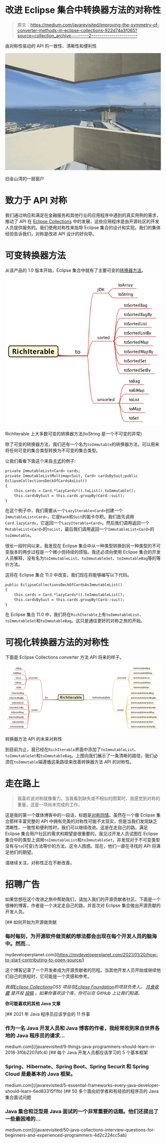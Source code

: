 # 改进 Eclipse 集合中转换器方法的对称性

> 原文：<https://medium.com/javarevisited/improving-the-symmetry-of-converter-methods-in-eclipse-collections-922d74a3f065?source=collection_archive---------2----------------------->

由对称性驱动的 API 的一致性、清晰性和便利性

![](img/d807b41c16d67c316385306ae1f0bd19.png)

旧金山湾的一扇窗户

# 致力于 API 对称

我们通过响应和满足在金融服务和其他行业的应用程序中遇到的真实用例的需求，推动了 API 在 [Eclipse Collections](https://github.com/eclipse/eclipse-collections) 中的发展，这些应用程序是由开源社区的开发人员提供服务的。我们使用对称性来指导 Eclipse 集合的设计和实现。我们的集体经验告诉我们，对称是改进 API 设计的好向导。

# 可变转换器方法

从该产品的 1.0 版本开始，Eclipse 集合中就有了主要可变的[转换器方法](https://github.com/eclipse/eclipse-collections/blob/master/docs/guide.md#converting-collections)。

![](img/7f714fe594c5355888e3069cd227bec5.png)

RichIterable 上大多数可变的转换器方法(toString 是一个不可变的异常)

除了可变的转换器方法，我们还有一个名为`toImmutable`的转换器方法，可以用来将任何可变的集合类型转换为不可变的集合类型。

让我们看看下面这个来自[卡式](https://github.com/BNYMellon/CodeKatas/tree/master/deck-of-cards-kata)的例子:

```
private ImmutableList<Card> cards;
private ImmutableListMultimap<Suit, Card> cardsBySuit;public EclipseCollectionsDeckOfCardsAsList()
{
    this.cards = Card.*lazyCards*().toList().toImmutable();
    this.cardsBySuit = this.cards.groupBy(Card::suit);
}
```

在这个例子中，我们需要从一个`LazyIterable<Card>`创建一个`ImmutableList<Card>`，它是`Rank`和`Suit`的笛卡尔积。我们首先调用`Card.lazyCards`，它返回一个`LazyIterable<Card>`。然后我们调用返回一个`MutableList<Card>`的`toList`，最后我们调用返回一个`ImmutableList<Card>`的`toImmutable`。

很长一段时间以来，我发现在 Eclipse 集合中从一种类型转换到另一种类型的不可变版本的两步过程是一个微小但持续的烦恼。我还必须向使用 Eclipse 集合的开发人员解释，没有名为`toImmutableList`、`toImmutableSet`、`toImmutableBag`等的等价方法。

这将在 Eclipse 集合 11.0 中改变。我们现在将能够编写以下代码。

```
public EclipseCollectionsDeckOfCardsAsImmutableList()
{
    this.cards = Card.*lazyCards*().toImmutableList();
    this.cardsBySuit = this.cards.groupBy(Card::suit);
}
```

在 Eclipse 集合 11.0 中，我们将在`RichIterable`上有`toImmutableList`、`toImmutableSet`和`toImmutableBag`。这只是通往更好的对称之旅的开始。

# 可视化转换器方法的对称性

下面是 Eclipse Collections converter 方法 API 将来的样子。

![](img/b5288c94737933b7f2778952aa65b1b7.png)

转换器方法 API 的未来对称性

到目前为止，我已经在`RichIterable`界面中添加了`toImmutableList`、`toImmutableSet`和`toImmutableBag`。上图向我们展示了一条清晰的路径，我们必须在`toImmutable`端遵循这条路径来改善转换器方法 API 的对称性。

# 走在路上

> 我喜欢说对称就像重力。当我看到缺失或不相似的图案时，我感觉到对称的重量。这是一项尚未完成的工作。

这是我的第一个媒体博客中的一段话，标题是[对称同情](https://donraab.medium.com/symmetric-sympathy-2c59d4541d60?source=friends_link&sk=8b4083e03ea4a56a993328fe63ab2951)。虽然在一个像 Eclipse 集合那样丰富完整的 API 中拥有完美的对称性可能不太现实，但是当我们发现缺乏清晰性、一致性和便利性时，我们可以继续改进。这是在走自己的路。满足 Eclipse 集合用户社区的需求和期望是很重要的。我见过开发人员试图在 Eclipse 集合中的类型上调用`toImmutableList`和`toImmutableSet`，并发现对于不可变类型没有与`to`(可变)方法等价的方法，这令人困惑。现在，他们一直在寻找的 API 将满足他们的期望。

请继续关注，对称性正在不断改善。

# 招聘广告

如果您想在这个改进之旅中帮助我们，请加入我们的开源贡献者社区。下面是一个很棒的博客，作者是一个决定走自己的路，并首次对 Eclipse 集合做出开源贡献的开发人员。

[](https://mydeveloperplanet.com/2021/01/20/how-to-start-contributing-to-open-source/) [## 如何开始为开源做贡献

### 每时每刻，为开源软件做贡献的想法都会出现在每个开发人员的脑海中。然而…

mydeveloperplanet.com](https://mydeveloperplanet.com/2021/01/20/how-to-start-contributing-to-open-source/) 

这个博客记录了一个开发者成为开源贡献者的历程。当其他开发人员开始或继续他们自己的旅程时，它可能是一个灵感和参考。

*我是*[*Eclipse Collections*](https://github.com/eclipse/eclipse-collections)*OSS 项目在*[*Eclipse Foundation*](https://projects.eclipse.org/projects/technology.collections)*的项目负责人。* [*月食收藏*](https://github.com/eclipse/eclipse-collections) *是开投* [*投稿*](https://github.com/eclipse/eclipse-collections/blob/master/CONTRIBUTING.md) *。如果你喜欢这个库，你可以在 GitHub 上让我们知道。*

**你可能喜欢的其他 Java 文章**

[](/javarevisited/9-things-java-programmers-should-learn-in-2018-3f0b2207dfc4) [## 2021 年 Java 程序员应该学会的 11 件事

### 作为一名 Java 开发人员和 Java 博客的作者，我经常收到来自世界各地的 Java 程序员的请求…

medium.com](/javarevisited/9-things-java-programmers-should-learn-in-2018-3f0b2207dfc4) [](/javarevisited/5-essential-frameworks-every-java-developer-should-learn-6ed83315f1fb) [## 每个 Java 开发人员都应该学习的 5 个基本框架

### Spring、Hibernate、Spring Boot、Spring Securit 和 Spring Cloud 是最基本的 Java 框架。

medium.com](/javarevisited/5-essential-frameworks-every-java-developer-should-learn-6ed83315f1fb) [](/javarevisited/50-java-collections-interview-questions-for-beginners-and-experienced-programmers-4d2c224cc5ab) [## 50 多个面向初学者和有经验的程序员的 Java 集合面试问题

### Java 集合和泛型是 Java 面试的一个非常重要的话题。他们还提出了一些最困难的…

medium.com](/javarevisited/50-java-collections-interview-questions-for-beginners-and-experienced-programmers-4d2c224cc5ab)